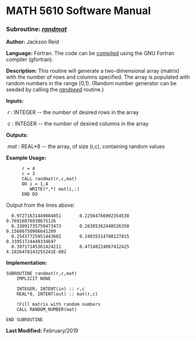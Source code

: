 # MATH 5610 Software Manual

### Subroutine: [_randmat_](../randmat.f90)

**Author:** Jackson Reid

**Language:** Fortran. The code can be [compiled](compilation.md) using the GNU Fortran compiler (gfortran).

**Description:** This routine will generate a two-dimensional array (matrix) with the number of rows and columns specified. The array is populated with random numbers in the range [0,1). (Random number generator can be seeded by calling the [_randseed_](randseed.md) routine.)

**Inputs:** 

​	_r_ : INTEGER -- the number of desired rows in the array

​	_c_ : INTEGER -- the number of desired columns in the array

**Outputs:** 

​	_mat_ : REAL*8 -- the array, of size (r,c), containing random values

**Example Usage:** 

```
      r = 4
      c = 3
      CALL randmat(r,c,mat)
      DO i = 1,4
         WRITE(*,*) mat(i,:)
      END DO
```
Output from the lines above:
```
  0.97271631449084051       0.22564766902354538       0.76916076930675126     
  0.33091735759473473       0.26385362448526350       0.15606750906641209     
  0.25437725951443602       0.24935314780127815       0.33951724448334697     
  0.39717145361424211       0.47148224067412425       4.1826478143255241E-002
```
**Implementation:**

```
SUBROUTINE randmat(r,c,mat)
    IMPLICIT NONE

    INTEGER, INTENT(in) :: r,c
    REAL*8, INTENT(out) :: mat(r,c)

    !Fill matrix with random numbers
    CALL RANDOM_NUMBER(mat)

END SUBROUTINE
```

**Last Modified:** February/2019